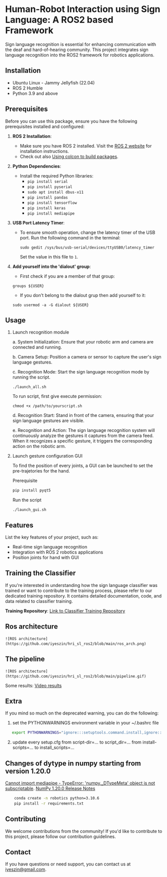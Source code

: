 # Human-Robot Interaction using Sign Language: A ROS2 based Framework
Sign language recognition is essential for enhancing communication with the deaf and hard-of-hearing community. This project integrates sign language recognition into the ROS2 framework for robotics applications.

## Installation
- Ubuntu Linux - Jammy Jellyfish (22.04)
- ROS 2 Humble
- Python 3.9 and above

## Prerequisites

Before you can use this package, ensure you have the following prerequisites installed and configured:

1. **ROS 2 Installation**:
   - Make sure you have ROS 2 installed. Visit the [ROS 2 website](https://docs.ros.org/en/humble/Installation.html) for installation instructions.
   - Check out also [Using colcon to build packages](https://docs.ros.org/en/humble/Tutorials/Beginner-Client-Libraries/Colcon-Tutorial.html).

2. **Python Dependencies**:
   - Install the required Python libraries:
     - `pip install serial`
     - `pip install pyserial`
     - `sudo apt install dbus-x11`
     <!-- Needed for run launch_gui.sh -->
     - `pip install pandas`
     <!-- Needed for run launch_all.sh -->
     - `pip install tensorflow`
     - `pip install keras`
     - `pip install mediapipe`
     
     

3. **USB Port Latency Timer**:
   - To ensure smooth operation, change the latency timer of the USB port. Run the following command in the terminal:
   
     ```console
     sudo gedit /sys/bus/usb-serial/devices/ttyUSB0/latency_timer
     ```
     
     Set the value in this file to `1`.

4. **Add yourself into the 'dialout' group**:
    - First check if you are a member of that group:
    ```console
    groups ${USER}
    ```

    - If you don't belong to the dialout grup then add yourself to it:
    ```console
    sudo usermod -a -G dialout ${USER}
    ```


## Usage

1. Launch recognition module

    a. System Initialization:
    Ensure that your robotic arm and camera are connected and running.

    b. Camera Setup:
    Position a camera or sensor to capture the user's sign language gestures.

    c. Recognition Mode:
    Start the sign language recognition mode by running the script.

    ```shell
    ./launch_all.sh
    ```

    To run script, first give execute permission:
    ```shell
    chmod +x /path/to/yourscript.sh
    ```


    d. Recognition Start:
    Stand in front of the camera, ensuring that your sign language gestures are visible.

    e. Recognition and Action:
    The sign language recognition system will continuously analyze the gestures it captures from the camera feed. When it recognizes a specific gesture, it triggers the corresponding action on the robotic arm.

2. Launch gesture configuration GUI

    To find the position of every joints, a GUI can be launched to set the pre-trajetories for the hand.

    Prerequisite
    ```bash
    pip install pyqt5
    ```

    Run the script

    ```shell
    ./launch_gui.sh
    ```



## Features
List the key features of your project, such as:
- Real-time sign language recognition
- Integration with ROS 2 robotics applications
- Position joints for hand with GUI

## Training the Classifier

If you're interested in understanding how the sign language classifier was trained or want to contribute to the training process, please refer to our dedicated training repository. It contains detailed documentation, code, and data related to classifier training.

**Training Repository**: [Link to Classifier Training Repository](https://github.com/iyeszin/SignLanguageRecognition)


## Ros architecture
    ![ROS architecture](https://github.com/iyeszin/hri_sl_ros2/blob/main/ros_arch.png)

## The pipeline
    ![ROS architecture](https://github.com/iyeszin/hri_sl_ros2/blob/main/pipeline.gif)

Some results:
[Video results](
https://drive.google.com/drive/folders/1DWM2FxcwTKW34imyiGcpeCjsdzMU6Fxu?usp=sharing)

## Extra
If you mind so much on the deprecated warning, you can do the following:
1. set the PYTHONWARNINGS environment variable in your ~/.bashrc file
```bash
   export PYTHONWARNINGS="ignore:::setuptools.command.install,ignore:::setuptools.command.easy_install,ignore:::pkg_resources"
```
2. update every setup.cfg
from script-dir=... to script_dir=...
from install-scripts=... to install_scripts=...

## Changes of dytype in numpy starting from version 1.20.0
[Cannot import mediapipe - TypeError: 'numpy._DTypeMeta' object is not subscriptable](https://stackoverflow.com/questions/76918044/cannot-import-mediapipe-typeerror-numpy-dtypemeta-object-is-not-subscripta).
[NumPy 1.20.0 Release Notes](https://numpy.org/devdocs/release/1.20.0-notes.html)

```bash
    conda create -n robotics python=3.10.6 
    pip install -r requirements.txt
```


## Contributing
We welcome contributions from the community! If you'd like to contribute to this project, please follow our contribution guidelines.

## Contact
If you have questions or need support, you can contact us at iyeszin@gmail.com.